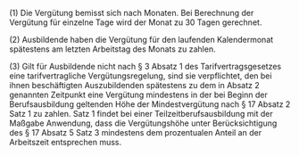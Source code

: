 (1) Die Vergütung bemisst sich nach Monaten. Bei Berechnung der Vergütung für einzelne Tage wird der Monat zu 30 Tagen gerechnet.

(2) Ausbildende haben die Vergütung für den laufenden Kalendermonat spätestens am letzten Arbeitstag des Monats zu zahlen.

(3) Gilt für Ausbildende nicht nach § 3 Absatz 1 des Tarifvertragsgesetzes eine tarifvertragliche Vergütungsregelung, sind sie verpflichtet, den bei ihnen beschäftigten Auszubildenden spätestens zu dem in Absatz 2 genannten Zeitpunkt eine Vergütung mindestens in der bei Beginn der Berufsausbildung geltenden Höhe der Mindestvergütung nach § 17 Absatz 2 Satz 1 zu zahlen. Satz 1 findet bei einer Teilzeitberufsausbildung mit der Maßgabe Anwendung, dass die Vergütungshöhe unter Berücksichtigung des § 17 Absatz 5 Satz 3 mindestens dem prozentualen Anteil an der Arbeitszeit entsprechen muss.
